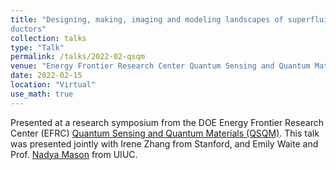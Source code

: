 ```yaml
---
title: "Designing, making, imaging and modeling landscapes of superfluid density in two-dimensional supercon-
ductors"
collection: talks
type: "Talk"
permalink: /talks/2022-02-qsqm
venue: "Energy Frontier Research Center Quantum Sensing and Quantum Materials (QSQM) Research Symposium"
date: 2022-02-15
location: "Virtual"
use_math: true
---
```


Presented at a research symposium from the DOE Energy Frontier Research Center (EFRC) [Quantum Sensing and Quantum Materials (QSQM)](https://iquist.illinois.edu/programs/qsqm). This talk was presented jointly with Irene Zhang from Stanford, and Emily Waite and Prof. [Nadya Mason](https://physics.illinois.edu/people/directory/profile/nadya) from UIUC.

